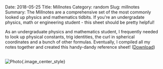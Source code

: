 Date: 2018-05-25
Title: Millnotes
Category: random
Slug: millnotes
Summary: The Millnotes are a comprehensive set of the most commonly looked up physics and mathematics tidbits.  If you're an undergradate physics, math or engineering student - this sheet should be pretty helpful!

As an undergraduate physics and mathematics student, I frequently needed to look up physical constants, trig identities,
the curl in spherical coordinates and a bunch of other formulas. Eventually, I compiled all my notes together and created this handy-dandy reference 
sheet! (<a class="nounderline" href="https://github.com/chrisvmiller/analytics/blob/master/millnotes/millnotes.pdf">Download</a>)
<br><br>

![Photo]({attach}/assets/random/2018/millnotes.jpg){.image_center_style}
